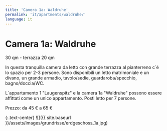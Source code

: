 ```yaml
---
title: 'Camera 1a: Waldruhe'
permalink: 'it/apartments/waldruhe/'
language: it
---
```


# Camera 1a: Waldruhe

30 qm - terrazza 20 qm

In questa tranquilla camera da letto con grande terrazza al pianterreno c´é lo spazio per 2-3 persone. Sono disponibili un letto matrimoniale e un divano, un grande armadio, tavolo/sedie, guardaroba/specchio, bagno/doccia/WC.

L´appartamento 1 "Laugenspitz" e la camera 1a "Waldruhe" possono essere affittati come un unico appartamento. Posti letto per 7 persone.

Prezzo: da 45 € a 65 €

{:.text-center}
![]({{ site.baseurl }}/assets/images/grundrisse/erdgeschoss_1a.jpg)